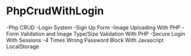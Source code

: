 # PhpCrudWithLogin
-Php CRUD -Login System -Sign Up Form -Image Uploading With PHP -Form Validation and Image Type/Size Validation With PHP -Secure Login With Sessions -4 Times Wrong Password Block With Javascript LocalStorage
